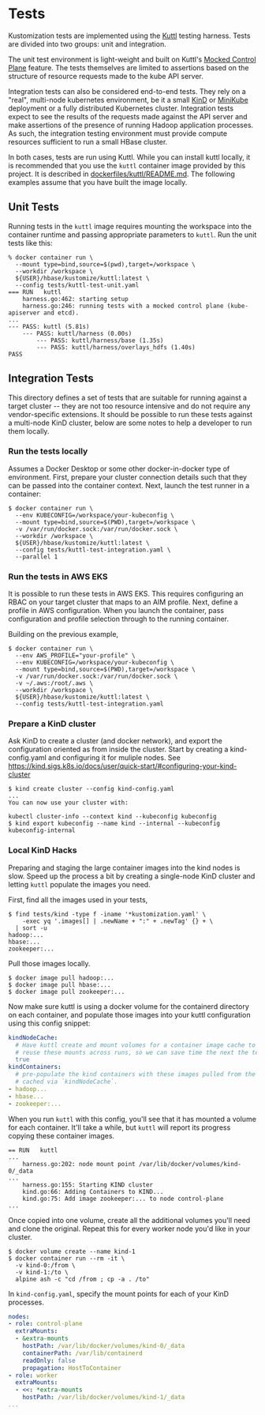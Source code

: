 <!--
 Licensed to the Apache Software Foundation (ASF) under one
 or more contributor license agreements.  See the NOTICE file
 distributed with this work for additional information
 regarding copyright ownership.  The ASF licenses this file
 to you under the Apache License, Version 2.0 (the
 "License"); you may not use this file except in compliance
 with the License.  You may obtain a copy of the License at

     http://www.apache.org/licenses/LICENSE-2.0

 Unless required by applicable law or agreed to in writing, software
 distributed under the License is distributed on an "AS IS" BASIS,
 WITHOUT WARRANTIES OR CONDITIONS OF ANY KIND, either express or implied.
 See the License for the specific language governing permissions and
 limitations under the License.
-->

# Tests

Kustomization tests are implemented using the [Kuttl](https://kuttl.dev/) testing harness. Tests
are divided into two groups: unit and integration.

The unit test environment is light-weight and built on Kuttl's [Mocked Control
Plane](https://kuttl.dev/docs/testing/test-environments.html#mocked-control-plane) feature. The
tests themselves are limited to assertions based on the structure of resource requests made to the
kube API server.

Integration tests can also be considered end-to-end tests. They rely on a "real", multi-node
kubernetes environment, be it a small [KinD](https://kind.sigs.k8s.io/) or
[MiniKube](https://minikube.sigs.k8s.io/) deployment or a fully distributed Kubernetes
cluster. Integration tests expect to see the results of the requests made against the API server
and make assertions of the presence of running Hadoop application processes. As such, the
integration testing environment must provide compute resources sufficient to run a small
HBase cluster.

In both cases, tests are run using Kuttl. While you can install kuttl locally, it is recommended
that you use the `kuttl` container image provided by this project. It is described in
[dockerfiles/kuttl/README.md](../dockerfiles/kuttl/README.md). The following examples assume that
you have built the image locally.

## Unit Tests

Running tests in the `kuttl` image requires mounting the workspace into the container runtime and
passing appropriate parameters to `kuttl`. Run the unit tests like this:

```shell
% docker container run \
  --mount type=bind,source=$(pwd),target=/workspace \
  --workdir /workspace \
  ${USER}/hbase/kustomize/kuttl:latest \
  --config tests/kuttl-test-unit.yaml
=== RUN   kuttl
    harness.go:462: starting setup
    harness.go:246: running tests with a mocked control plane (kube-apiserver and etcd).
...
--- PASS: kuttl (5.81s)
    --- PASS: kuttl/harness (0.00s)
        --- PASS: kuttl/harness/base (1.35s)
        --- PASS: kuttl/harness/overlays_hdfs (1.40s)
PASS
```

## Integration Tests

This directory defines a set of tests that are suitable for running against a target cluster --
they are not too resource intensive and do not require any vendor-specific extensions. It should
be possible to run these tests against a multi-node KinD cluster, below are some notes to help a
developer to run them locally.

### Run the tests locally

Assumes a Docker Desktop or some other docker-in-docker type of environment. First, prepare your
cluster connection details such that they can be passed into the container context. Next, launch
the test runner in a container:

```shell
$ docker container run \
  --env KUBECONFIG=/workspace/your-kubeconfig \
  --mount type=bind,source=$(PWD),target=/workspace \
  -v /var/run/docker.sock:/var/run/docker.sock \
  --workdir /workspace \
  ${USER}/hbase/kustomize/kuttl:latest \
  --config tests/kuttl-test-integration.yaml \
  --parallel 1
```

### Run the tests in AWS EKS

It is possible to run these tests in AWS EKS. This requires configuring an RBAC on your target
cluster that maps to an AIM profile. Next, define a profile in AWS configuration. When you launch
the container, pass configuration and profile selection through to the running container.

Building on the previous example,

```shell
$ docker container run \
  --env AWS_PROFILE="your-profile" \
  --env KUBECONFIG=/workspace/your-kubeconfig \
  --mount type=bind,source=$(PWD),target=/workspace \
  -v /var/run/docker.sock:/var/run/docker.sock \
  -v ~/.aws:/root/.aws \
  --workdir /workspace \
  ${USER}/hbase/kustomize/kuttl:latest \
  --config tests/kuttl-test-integration.yaml
```

### Prepare a KinD cluster

Ask KinD to create a cluster (and docker network), and export the configuration oriented as from
inside the cluster. Start by creating a kind-config.yaml and configuring it for muliple nodes.
See https://kind.sigs.k8s.io/docs/user/quick-start/#configuring-your-kind-cluster

```shell
$ kind create cluster --config kind-config.yaml
...
You can now use your cluster with:

kubectl cluster-info --context kind --kubeconfig kubeconfig
$ kind export kubeconfig --name kind --internal --kubeconfig kubeconfig-internal
```

### Local KinD Hacks

Preparing and staging the large container images into the kind nodes is slow. Speed up the process
a bit by creating a single-node KinD cluster and letting `kuttl` populate the images you need.

First, find all the images used in your tests,

```shell
$ find tests/kind -type f -iname '*kustomization.yaml' \
    -exec yq '.images[] | .newName + ":" + .newTag' {} + \
  | sort -u
hadoop:...
hbase:...
zookeeper:...
```

Pull those images locally.

```shell
$ docker image pull hadoop:...
$ docker image pull hbase:...
$ docker image pull zookeeper:...
```

Now make sure kuttl is using a docker volume for the containerd directory on each container, and
populate those images into your kuttl configuration using this config snippet:

```yaml
kindNodeCache:
  # Have kuttl create and mount volumes for a container image cache to each kind pod. Kuttl will
  # reuse these mounts across runs, so we can save time the next the tests run.
  true
kindContainers:
  # pre-populate the kind containers with these images pulled from the host registry. They'll be
  # cached via `kindNodeCache`.
- hadoop...
- hbase...
- zookeeper:...
```

When you run `kuttl` with this config, you'll see that it has mounted a volume for each container.
It'll take a while, but `kuttl` will report its progress copying these container images.

```
== RUN   kuttl
...
    harness.go:202: node mount point /var/lib/docker/volumes/kind-0/_data
...
    harness.go:155: Starting KIND cluster
    kind.go:66: Adding Containers to KIND...
    kind.go:75: Add image zookeeper:... to node control-plane
...
```

Once copied into one volume, create all the additional volumes you'll need and clone the original.
Repeat this for every worker node you'd like in your cluster.

```shell
$ docker volume create --name kind-1
$ docker container run --rm -it \
  -v kind-0:/from \
  -v kind-1:/to \
  alpine ash -c "cd /from ; cp -a . /to"
```

In `kind-config.yaml`, specify the mount points for each of your KinD processes.

```yaml
nodes:
- role: control-plane
  extraMounts:
  - &extra-mounts
    hostPath: /var/lib/docker/volumes/kind-0/_data
    containerPath: /var/lib/containerd
    readOnly: false
    propagation: HostToContainer
- role: worker
  extraMounts:
  - <<: *extra-mounts
    hostPath: /var/lib/docker/volumes/kind-1/_data
...
```
